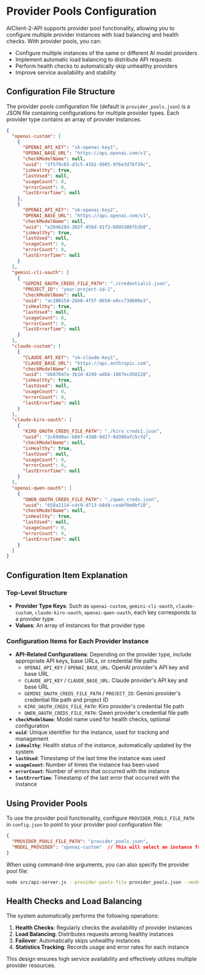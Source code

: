 # Provider Pools Configuration

AIClient-2-API supports provider pool functionality, allowing you to configure multiple provider instances with load balancing and health checks. With provider pools, you can:

- Configure multiple instances of the same or different AI model providers
- Implement automatic load balancing to distribute API requests
- Perform health checks to automatically skip unhealthy providers
- Improve service availability and stability

## Configuration File Structure

The provider pools configuration file (default is `provider_pools.json`) is a JSON file containing configurations for multiple provider types. Each provider type contains an array of provider instances.

```json
{
  "openai-custom": [
    {
      "OPENAI_API_KEY": "sk-openai-key1",
      "OPENAI_BASE_URL": "https://api.openai.com/v1",
      "checkModelName": null,
      "uuid": "2f579c65-d3c5-41b1-9985-9f6e3d7bf39c",
      "isHealthy": true,
      "lastUsed": null,
      "usageCount": 0,
      "errorCount": 0,
      "lastErrorTime": null
    },
    {
      "OPENAI_API_KEY": "sk-openai-key2",
      "OPENAI_BASE_URL": "https://api.openai.com/v1",
      "checkModelName": null,
      "uuid": "e284628d-302f-456d-91f3-6095386fb3b8",
      "isHealthy": true,
      "lastUsed": null,
      "usageCount": 0,
      "errorCount": 0,
      "lastErrorTime": null
    }
  ],
  "gemini-cli-oauth": [
    {
      "GEMINI_OAUTH_CREDS_FILE_PATH": "./credentials1.json",
      "PROJECT_ID": "your-project-id-1",
      "checkModelName": null,
      "uuid": "ac200154-26b8-4f5f-8650-e8cc738b06e3",
      "isHealthy": true,
      "lastUsed": null,
      "usageCount": 0,
      "errorCount": 0,
      "lastErrorTime": null
    }
  ],
  "claude-custom": [
    {
      "CLAUDE_API_KEY": "sk-claude-key1",
      "CLAUDE_BASE_URL": "https://api.anthropic.com",
      "checkModelName": null,
      "uuid": "bb87047a-3b1d-4249-adbb-1087ecd58128",
      "isHealthy": true,
      "lastUsed": null,
      "usageCount": 0,
      "errorCount": 0,
      "lastErrorTime": null
    }
  ],
  "claude-kiro-oauth": [
    {
      "KIRO_OAUTH_CREDS_FILE_PATH": "./kiro_creds1.json",
      "uuid": "2c69d0ac-b86f-43d8-9d17-0d300afc5cfd",
      "checkModelName": null,
      "isHealthy": true,
      "lastUsed": null,
      "usageCount": 0,
      "errorCount": 0,
      "lastErrorTime": null
    }
  ],
  "openai-qwen-oauth": [
    {
      "QWEN_OAUTH_CREDS_FILE_PATH": "./qwen_creds.json",
      "uuid": "658a2114-c4c9-d713-b8d4-ceabf0e0bf18",
      "checkModelName": null,
      "isHealthy": true,
      "lastUsed": null,
      "usageCount": 0,
      "errorCount": 0,
      "lastErrorTime": null
    }
  ]
}
```

## Configuration Item Explanation

### Top-Level Structure
- **Provider Type Keys**: Such as `openai-custom`, `gemini-cli-oauth`, `claude-custom`, `claude-kiro-oauth`, `openai-qwen-oauth`, each key corresponds to a provider type
- **Values**: An array of instances for that provider type

### Configuration Items for Each Provider Instance
- **API-Related Configurations**: Depending on the provider type, include appropriate API keys, base URLs, or credential file paths
  - `OPENAI_API_KEY` / `OPENAI_BASE_URL`: OpenAI provider's API key and base URL
  - `CLAUDE_API_KEY` / `CLAUDE_BASE_URL`: Claude provider's API key and base URL
  - `GEMINI_OAUTH_CREDS_FILE_PATH` / `PROJECT_ID`: Gemini provider's credential file path and project ID
  - `KIRO_OAUTH_CREDS_FILE_PATH`: Kiro provider's credential file path
  - `QWEN_OAUTH_CREDS_FILE_PATH`: Qwen provider's credential file path
- **`checkModelName`**: Model name used for health checks, optional configuration
- **`uuid`**: Unique identifier for the instance, used for tracking and management
- **`isHealthy`**: Health status of the instance, automatically updated by the system
- **`lastUsed`**: Timestamp of the last time the instance was used
- **`usageCount`**: Number of times the instance has been used
- **`errorCount`**: Number of errors that occurred with the instance
- **`lastErrorTime`**: Timestamp of the last error that occurred with the instance

## Using Provider Pools

To use the provider pool functionality, configure `PROVIDER_POOLS_FILE_PATH` in `config.json` to point to your provider pool configuration file:

```json
{
  "PROVIDER_POOLS_FILE_PATH": "provider_pools.json",
  "MODEL_PROVIDER": "openai-custom"  // This will select an instance from the openai-custom pool
}
```

When using command-line arguments, you can also specify the provider pool file:

```bash
node src/api-server.js --provider-pools-file provider_pools.json --model-provider openai-custom
```

## Health Checks and Load Balancing

The system automatically performs the following operations:

1. **Health Checks**: Regularly checks the availability of provider instances
2. **Load Balancing**: Distributes requests among healthy instances
3. **Failover**: Automatically skips unhealthy instances
4. **Statistics Tracking**: Records usage and error rates for each instance

This design ensures high service availability and effectively utilizes multiple provider resources.